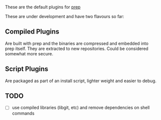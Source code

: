 
These are the default plugins for [prep](https://github.com/ryjen/prep)

These are under development and have two flavours so far:

## Compiled Plugins

Are built with prep and the binaries are compressed and embedded into prep itself. They are extracted to new repositories. Could be considered somewhat more secure.

## Script Plugins

Are packaged as part of an install script, lighter weight and easier to debug.

## TODO

- [ ] use compiled libraries (libgit, etc) and remove dependencies on shell commands

